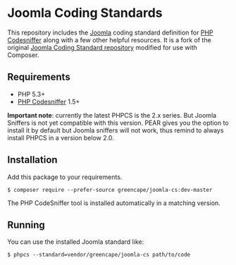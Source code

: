 Joomla Coding Standards
=======================

This repository includes the [Joomla](http://developer.joomla.org) coding standard definition for [PHP Codesniffer](http://pear.php.net/PHP_CodeSniffer) along with a few other helpful resources.
It is a fork of the original [Joomla Coding Standard repository](https://github.com/joomla/coding-standards) modified for use with Composer.  
  
## Requirements

* PHP 5.3+
* [PHP Codesniffer](http://pear.php.net/PHP_CodeSniffer) 1.5+

**Important note**: currently the latest PHPCS is the 2.x series. But Joomla Sniffers is not yet compatible with this version. PEAR gives you the option to install it by default but  Joomla sniffers will not work, thus remind to always install PHPCS in a version below 2.0.


## Installation

Add this package to your requirements.

```
$ composer require --prefer-source greencape/joomla-cs:dev-master
```

The PHP CodeSniffer tool is installed automatically in a matching version.

## Running

You can use the installed Joomla standard like:

```
$ phpcs --standard=vendor/greencape/joomla-cs path/to/code
```
